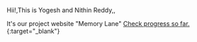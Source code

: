 Hii!,This is Yogesh and Nithin Reddy,,

It's our project website "Memory Lane" [Check progress so far.](https://yogku.github.io/){:target="_blank"} 



